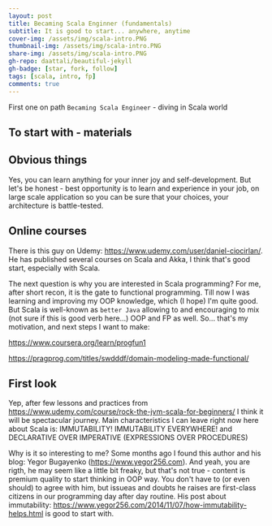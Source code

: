 ```yaml
---
layout: post
title: Becaming Scala Enginner (fundamentals)
subtitle: It is good to start... anywhere, anytime
cover-img: /assets/img/scala-intro.PNG
thumbnail-img: /assets/img/scala-intro.PNG
share-img: /assets/img/scala-intro.PNG
gh-repo: daattali/beautiful-jekyll
gh-badge: [star, fork, follow]
tags: [scala, intro, fp]
comments: true
---
```


First one on path `Becaming Scala Engineer` - diving in Scala world

## To start with - materials

## Obvious things
Yes, you can learn anything for your inner joy and self-development. But let's be honest - best opportunity is to learn and experience in your job, on large scale application so you can be sure that your choices, your architecture is battle-tested.

## Online courses
There is this guy on Udemy: https://www.udemy.com/user/daniel-ciocirlan/. He has published several courses on Scala and Akka, I think that's good start, especially with Scala.

The next question is why you are interested in Scala programming? For me, after short recon, it is the gate to functional programming. Till now I was learning and improving my OOP knowledge, which (I hope) I'm quite good. But Scala is well-known as `better Java` allowing to and encouraging to mix (not sure if this is good verb here...) OOP and FP as well. So... that's my motivation, and next steps I want to make:

https://www.coursera.org/learn/progfun1

https://pragprog.com/titles/swdddf/domain-modeling-made-functional/

## First look
Yep, after few lessons and practices from https://www.udemy.com/course/rock-the-jvm-scala-for-beginners/ I think it will be spectacular journey. Main characteristics I can leave right now here about Scala is: IMMUTABILITY! IMMUTABILITY EVERYWHERE! and DECLARATIVE OVER IMPERATIVE (EXPRESSIONS OVER PROCEDURES)

Why is it so interesting to me? Some months ago I found this author and his blog: Yegor Bugayenko (https://www.yegor256.com). And yeah, you are rigth, he may seem like a little bit freaky, but that's not true - content is premium quality to start thinking in OOP way. You don't have to (or even should) to agree with him, but issueas and doubts he raises are first-class citizens in our programming day after day routine. His post about immutability: https://www.yegor256.com/2014/11/07/how-immutability-helps.html is good to start with.
